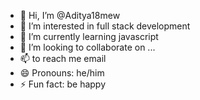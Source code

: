 - 👋 Hi, I’m @Aditya18mew
- 👀 I’m interested in full stack development 
- 🌱 I’m currently learning javascript
- 💞️ I’m looking to collaborate on ...
- 📫  to reach me email
- 😄 Pronouns: he/him
- ⚡ Fun fact: be happy

<!---
Aditya18mew/Aditya18mew is a ✨ special ✨ repository because its `README.md` (this file) appears on your GitHub profile.
You can click the Preview link to take a look at your changes.
--->

